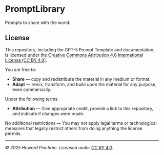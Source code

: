 # PromptLibrary
Prompts to share with the world.



## License

This repository, including the GPT-5 Prompt Template and documentation, is licensed under the 
[Creative Commons Attribution 4.0 International License (CC BY 4.0)](https://creativecommons.org/licenses/by/4.0/).

You are free to:
- **Share** — copy and redistribute the material in any medium or format.
- **Adapt** — remix, transform, and build upon the material for any purpose, even commercially.

Under the following terms:
- **Attribution** — Give appropriate credit, provide a link to this repository, 
  and indicate if changes were made.

No additional restrictions — You may not apply legal terms or technological measures that 
legally restrict others from doing anything the license permits.

---
*© 2025 Howard Pincham. Licensed under [CC BY 4.0](https://creativecommons.org/licenses/by/4.0/).*
